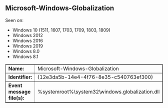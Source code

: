 ## Microsoft-Windows-Globalization

Seen on:
* Windows 10 (1511, 1607, 1703, 1709, 1803, 1809)
* Windows 2012
* Windows 2016
* Windows 2019
* Windows 8.0
* Windows 8.1

<table border="1" class="docutils">
  <tbody>
    <tr>
      <td><b>Name:</b></td>
      <td>Microsoft-Windows-Globalization</td>
    </tr>
    <tr>
      <td><b>Identifier:</b></td>
      <td>{12e3da5b-14e4-4f76-8e35-c540763ef300}</td>
    </tr>
    <tr>
      <td><b>Event message file(s):</b></td>
      <td>%systemroot%\system32\windows.globalization.dll</td>
    </tr>
  </tbody>
</table>

&nbsp;

